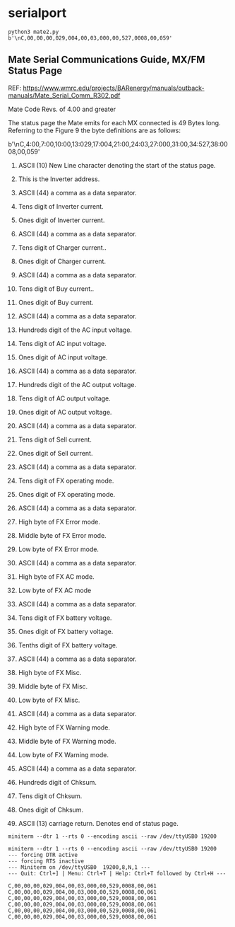 # serialport

```
python3 mate2.py
b'\nC,00,00,00,029,004,00,03,000,00,527,0008,00,059'
```

## Mate Serial Communications Guide, MX/FM Status Page

REF: https://www.wmrc.edu/projects/BARenergy/manuals/outback-manuals/Mate_Serial_Comm_R302.pdf

Mate Code Revs. of 4.00 and greater

The status page the Mate emits for each MX connected is 49 Bytes long. Referring to the Figure 9 the byte definitions are as follows:

b'\nC,4:00,7:00,10:00,13:029,17:004,21:00,24:03,27:000,31:00,34:527,38:0008,00,059'

1. ASCII (10) New Line character denoting the start of the status page.
2. This is the Inverter address.

3. ASCII (44) a comma as a data separator.

4. Tens digit of Inverter current.
5. Ones digit of Inverter current.

6. ASCII (44) a comma as a data separator.

7. Tens digit of Charger current..
8. Ones digit of Charger current.

9. ASCII (44) a comma as a data separator.

10. Tens digit of Buy current..
11. Ones digit of Buy current.

12. ASCII (44) a comma as a data separator.

13. Hundreds digit of the AC input voltage.
14. Tens digit of AC input voltage.
15. Ones digit of AC input voltage.

16. ASCII (44) a comma as a data separator.

17. Hundreds digit of the AC output voltage.
18. Tens digit of AC output voltage.
19. Ones digit of AC output voltage.

20. ASCII (44) a comma as a data separator.

21. Tens digit of Sell current.
22. Ones digit of Sell current.

23. ASCII (44) a comma as a data separator.

24. Tens digit of FX operating mode.
25. Ones digit of FX operating mode.

26. ASCII (44) a comma as a data separator.

27. High byte of FX Error mode.
28. Middle byte of FX Error mode.
29. Low byte of FX Error mode.

30. ASCII (44) a comma as a data separator.

31. High byte of FX AC mode.
32. Low byte of FX AC mode

33. ASCII (44) a comma as a data separator.

34. Tens digit of FX battery voltage.
35. Ones digit of FX battery voltage.
36. Tenths digit of FX battery voltage.

37. ASCII (44) a comma as a data separator.

38. High byte of FX Misc.
39. Middle byte of FX Misc.
40. Low byte of FX Misc.

41. ASCII (44) a comma as a data separator.

42. High byte of FX Warning mode.
43. Middle byte of FX Warning mode.
44. Low byte of FX Warning mode.

45. ASCII (44) a comma as a data separator.

46. Hundreds digit of Chksum.
47. Tens digit of Chksum.
48. Ones digit of Chksum.
49. ASCII (13) carriage return. Denotes end of status page.


```
miniterm --dtr 1 --rts 0 --encoding ascii --raw /dev/ttyUSB0 19200

miniterm --dtr 1 --rts 0 --encoding ascii --raw /dev/ttyUSB0 19200
--- forcing DTR active
--- forcing RTS inactive
--- Miniterm on /dev/ttyUSB0  19200,8,N,1 ---
--- Quit: Ctrl+] | Menu: Ctrl+T | Help: Ctrl+T followed by Ctrl+H ---

C,00,00,00,029,004,00,03,000,00,529,0008,00,061
C,00,00,00,029,004,00,03,000,00,529,0008,00,061
C,00,00,00,029,004,00,03,000,00,529,0008,00,061
C,00,00,00,029,004,00,03,000,00,529,0008,00,061
C,00,00,00,029,004,00,03,000,00,529,0008,00,061
C,00,00,00,029,004,00,03,000,00,529,0008,00,061



```
